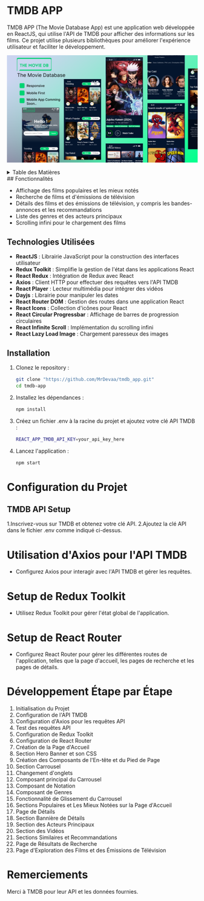 # TMDB APP

TMDB APP (The Movie Database App) est une application web développée en ReactJS, qui utilise l'API de TMDB pour afficher des informations sur les films. Ce projet utilise plusieurs bibliothèques pour améliorer l'expérience utilisateur et faciliter le développement.

![Capture d'écran de l'application TMDB APP](./public/TMDB%20APP%20UI%20DESIGN/TMDB%20APP%20UI%20DESIGN.png)


<details>
  <summary>Table des Matières</summary>

  - [Fonctionnalités](#fonctionnalités)
  - [Technologies Utilisées](#technologies-utilisées)
  - [Installation](#installation)
  - [Configuration du Projet](#configuration-du-projet)
    - [TMDB API Setup](#tmdb-api-setup)
    - [Utilisation d'Axios pour l'API TMDB](#utilisation-daxios-pour-lapi-tmdb)
    - [Setup de Redux Toolkit](#setup-de-redux-toolkit)
    - [Setup de React Router](#setup-de-react-router)
  - [Développement Étape par Étape](#développement-étape-par-étape)
  - [Auteur](#auteur)
  - [Remerciements](#remerciements)

</details>
## Fonctionnalités

- Affichage des films populaires et les mieux notés
- Recherche de films et d'émissions de télévision
- Détails des films et des émissions de télévision, y compris les bandes-annonces et les recommandations
- Liste des genres et des acteurs principaux
- Scrolling infini pour le chargement des films

## Technologies Utilisées

- **ReactJS** : Librairie JavaScript pour la construction des interfaces utilisateur
- **Redux Toolkit** : Simplifie la gestion de l'état dans les applications React
- **React Redux** : Intégration de Redux avec React
- **Axios** : Client HTTP pour effectuer des requêtes vers l'API TMDB
- **React Player** : Lecteur multimédia pour intégrer des vidéos
- **Dayjs** : Librairie pour manipuler les dates
- **React Router DOM** : Gestion des routes dans une application React
- **React Icons** : Collection d'icônes pour React
- **React Circular Progressbar** : Affichage de barres de progression circulaires
- **React Infinite Scroll** : Implémentation du scrolling infini
- **React Lazy Load Image** : Chargement paresseux des images

## Installation

1. Clonez le repository :

   ```bash
   git clone "https://github.com/MrDevaa/tmdb_app.git"
   cd tmdb-app

2. Installez les dépendances :
    
     ```bash
   npm install

3. Créez un fichier .env à la racine du projet et ajoutez votre clé API TMDB :
    
     ```bash
   REACT_APP_TMDB_API_KEY=your_api_key_here

4. Lancez l'application :
    
     ```bash
   npm start

# Configuration du Projet
   ## TMDB API Setup
   
1.Inscrivez-vous sur TMDB et obtenez votre clé API.
2.Ajoutez la clé API dans le fichier .env comme indiqué ci-dessus.

# Utilisation d'Axios pour l'API TMDB
- Configurez Axios pour interagir avec l'API TMDB et gérer les requêtes.
# Setup de Redux Toolkit
- Utilisez Redux Toolkit pour gérer l'état global de l'application.
# Setup de React Router
- Configurez React Router pour gérer les différentes routes de l'application, telles que la page d'accueil, les pages de recherche et les pages de détails.
# Développement Étape par Étape
1. Initialisation du Projet
2. Configuration de l'API TMDB
3. Configuration d'Axios pour les requêtes API
4. Test des requêtes API
5. Configuration de Redux Toolkit
6. Configuration de React Router
7. Création de la Page d'Accueil
8. Section Hero Banner et son CSS
9. Création des Composants de l'En-tête et du Pied de Page
10. Section Carrousel
11. Changement d'onglets
12. Composant principal du Carrousel
13. Composant de Notation
14. Composant de Genres
15. Fonctionnalité de Glissement du Carrousel
16. Sections Populaires et Les Mieux Notées sur la Page d'Accueil
17. Page de Détails
18. Section Bannière de Détails
19. Section des Acteurs Principaux
20. Section des Vidéos
21. Sections Similaires et Recommandations
22. Page de Résultats de Recherche
23. Page d'Exploration des Films et des Émissions de Télévision

# Remerciements
Merci à TMDB pour leur API et les données fournies.


